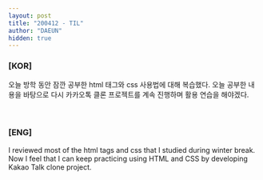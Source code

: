 ```yaml
---
layout: post
title: "200412 - TIL"
author: "DAEUN"
hidden: true
---
```


### [KOR]
오늘 방학 동안 잠깐 공부한 html 태그와 css 사용법에 대해 복습했다. 오늘 공부한 내용을 바탕으로 다시 카카오톡 클론 프로젝트를 계속 진행하며 활용 연습을 해야겠다.
<br><br><br>
### [ENG]
I reviewed most of the html tags and css that I studied during winter break. Now I feel that I can keep practicing using HTML and CSS by developing Kakao Talk clone project.